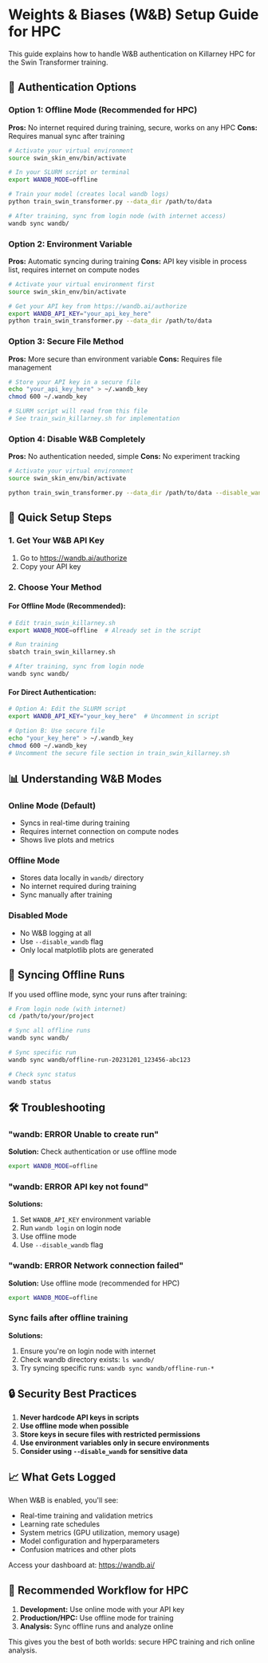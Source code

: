 # Weights & Biases (W&B) Setup Guide for HPC

This guide explains how to handle W&B authentication on Killarney HPC for the Swin Transformer training.

## 🔑 Authentication Options

### Option 1: Offline Mode (Recommended for HPC)
**Pros:** No internet required during training, secure, works on any HPC
**Cons:** Requires manual sync after training

```bash
# Activate your virtual environment
source swin_skin_env/bin/activate

# In your SLURM script or terminal
export WANDB_MODE=offline

# Train your model (creates local wandb logs)
python train_swin_transformer.py --data_dir /path/to/data

# After training, sync from login node (with internet access)
wandb sync wandb/
```

### Option 2: Environment Variable
**Pros:** Automatic syncing during training
**Cons:** API key visible in process list, requires internet on compute nodes

```bash
# Activate your virtual environment first
source swin_skin_env/bin/activate

# Get your API key from https://wandb.ai/authorize
export WANDB_API_KEY="your_api_key_here"
python train_swin_transformer.py --data_dir /path/to/data
```

### Option 3: Secure File Method
**Pros:** More secure than environment variable
**Cons:** Requires file management

```bash
# Store your API key in a secure file
echo "your_api_key_here" > ~/.wandb_key
chmod 600 ~/.wandb_key

# SLURM script will read from this file
# See train_swin_killarney.sh for implementation
```

### Option 4: Disable W&B Completely
**Pros:** No authentication needed, simple
**Cons:** No experiment tracking

```bash
# Activate your virtual environment
source swin_skin_env/bin/activate

python train_swin_transformer.py --data_dir /path/to/data --disable_wandb
```

## 🚀 Quick Setup Steps

### 1. Get Your W&B API Key
1. Go to https://wandb.ai/authorize
2. Copy your API key

### 2. Choose Your Method

#### For Offline Mode (Recommended):
```bash
# Edit train_swin_killarney.sh
export WANDB_MODE=offline  # Already set in the script

# Run training
sbatch train_swin_killarney.sh

# After training, sync from login node
wandb sync wandb/
```

#### For Direct Authentication:
```bash
# Option A: Edit the SLURM script
export WANDB_API_KEY="your_key_here"  # Uncomment in script

# Option B: Use secure file
echo "your_key_here" > ~/.wandb_key
chmod 600 ~/.wandb_key
# Uncomment the secure file section in train_swin_killarney.sh
```

## 📊 Understanding W&B Modes

### Online Mode (Default)
- Syncs in real-time during training
- Requires internet connection on compute nodes
- Shows live plots and metrics

### Offline Mode
- Stores data locally in `wandb/` directory
- No internet required during training
- Sync manually after training

### Disabled Mode
- No W&B logging at all
- Use `--disable_wandb` flag
- Only local matplotlib plots are generated

## 🔄 Syncing Offline Runs

If you used offline mode, sync your runs after training:

```bash
# From login node (with internet)
cd /path/to/your/project

# Sync all offline runs
wandb sync wandb/

# Sync specific run
wandb sync wandb/offline-run-20231201_123456-abc123

# Check sync status
wandb status
```

## 🛠 Troubleshooting

### "wandb: ERROR Unable to create run"
**Solution:** Check authentication or use offline mode
```bash
export WANDB_MODE=offline
```

### "wandb: ERROR API key not found"
**Solutions:**
1. Set `WANDB_API_KEY` environment variable
2. Run `wandb login` on login node
3. Use offline mode
4. Use `--disable_wandb` flag

### "wandb: ERROR Network connection failed"
**Solution:** Use offline mode (recommended for HPC)
```bash
export WANDB_MODE=offline
```

### Sync fails after offline training
**Solutions:**
1. Ensure you're on login node with internet
2. Check wandb directory exists: `ls wandb/`
3. Try syncing specific runs: `wandb sync wandb/offline-run-*`

## 🔒 Security Best Practices

1. **Never hardcode API keys in scripts**
2. **Use offline mode when possible**
3. **Store keys in secure files with restricted permissions**
4. **Use environment variables only in secure environments**
5. **Consider using `--disable_wandb` for sensitive data**

## 📈 What Gets Logged

When W&B is enabled, you'll see:
- Real-time training and validation metrics
- Learning rate schedules
- System metrics (GPU utilization, memory usage)
- Model configuration and hyperparameters
- Confusion matrices and other plots

Access your dashboard at: https://wandb.ai/

## 🎯 Recommended Workflow for HPC

1. **Development:** Use online mode with your API key
2. **Production/HPC:** Use offline mode for training
3. **Analysis:** Sync offline runs and analyze online

This gives you the best of both worlds: secure HPC training and rich online analysis.